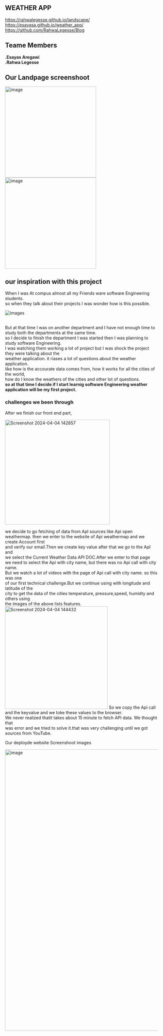 ## WEATHER APP
https://rahwalegesse.github.io/landscape/ <br>
https://esayasa.github.io/weather_app/<br>
https://github.com/RahwaLegesse/Blog
## Teame Members
**.Esayas Aregawi** <br>
**.Rahwa Legesse**
  ## Our Landpage screenshoot
<img width="300" alt="image" src="https://github.com/EsayasA/weather_app/assets/123552892/285303fd-c01c-4fad-ba61-2d5f01d3f46c">
<img width="300" alt="image" src="https://github.com/EsayasA/weather_app/assets/123552892/4db0272c-2fbc-4155-b29d-4587c2b381b6"><br>

## our inspiration with this project
When I was At compus almost all my Friends ware software Engineering students.<br>
so when they talk about their projects I was wonder how is this possible.<br>

![images](https://github.com/EsayasA/weather_app/assets/123552892/1979171c-4b66-4ca1-b014-fdb137090ad2)</p><br>
But at that time I was on another department and I have not enough time to study both the departments at the same time.<br>
so I decide to finish the department I was started then I was planning to study software Engineering.<br>
I was watching them working a lot of project but I was shock the project they were talking about the <br>weather application.
it riases a lot of questions about the weather application.<br>
like how is the accourate data comes from, how it works for all the cities of the world,<br>
how do I know the weathers of the cities and other lot of questions.<br>
**so at that time I decide if I start learnig software Engineering weather application will be my first project.**


### challenges we been through
 After we finish our front end part,<br>
 
 <img width="345" alt="Screenshot 2024-04-04 142857" src="https://github.com/EsayasA/weather_app/assets/123552892/8fc319e6-6cbd-454b-8b3d-1918da9719e0"><br>

 we decide to go fetching of data from ApI sources like Api open weathermap.
then we enter to the website of Api weathermap and we create Account first <br>
and verify our email.Then we create key value after that we go to the ApI and<br> 
we select the Current Weather Data API DOC.After we enter to that page<br>
we need to select the Api with city name, but there was no Api call with city name.<br>
But we watch a lot of videos with the page of Api call with city name. so this was one<br>
of our first technical challenge.But we continue using with longitude and latitude of the<br>
city to get the data of the cities temperature, pressure,speed, humidty and others using <br>
the images of the above lists features.<br>
<img width="338" alt="Screenshot 2024-04-04 144432" src="https://github.com/EsayasA/weather_app/assets/123552892/d24c8d77-9948-4b5f-b3b8-8e796b5f1992">
So we copy the Api call and the keyvalue and we toke these values to the browser.<br>
We never realized thatit takes about 15 minute to fetch API data. We thought that <br>
was error and we tried to solve it.that was very challenging until we got sources from YouTube.<br>



<p center>Our deployde website Screenshoot images</p>
<img width="926" alt="image" src="https://github.com/EsayasA/weather_app/assets/123552892/7377739b-7a25-46b7-a7fb-dacce46da96b">

